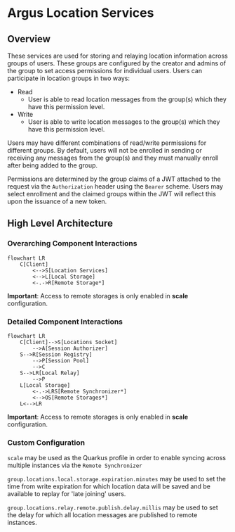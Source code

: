 # Argus Location Services

## Overview

These services are used for storing and relaying location information across
groups of users. These groups are configured by the creator and admins of the
group to set access permissions for individual users. Users can participate in
location groups in two ways:

- Read
    - User is able to read location messages from the group(s) which they have
      this permission level.
- Write
    - User is able to write location messages to the group(s) which they have
      this permission level.

Users may have different combinations of read/write permissions for different
groups. By default, users will not be enrolled in sending or receiving any
messages from the group(s) and they must manually enroll after being added to
the group.

Permissions are determined by the group claims of a JWT attached to the request
via the `Authorization` header using the `Bearer` scheme. Users may select
enrollment and the claimed groups within the JWT will reflect this upon the
issuance of a new token.

## High Level Architecture

### Overarching Component Interactions

```mermaid
flowchart LR
    C[Client]
        <-->S[Location Services]
        <-->L[Local Storage]
        <-.->R[Remote Storage*]
```

**Important**: Access to remote storages is only enabled in **scale**
configuration.

### Detailed Component Interactions

```mermaid
flowchart LR
    C[Client]-->S[Locations Socket]
        -->A[Session Authorizer]
    S-->R[Session Registry]
        -->P[Session Pool]
        -->C
    S-->LR[Local Relay]
        -->P
    L[Local Storage]
        <-.->LRS[Remote Synchronizer*]
        <-->OS[Remote Storages*]
    L<-->LR
```

**Important**: Access to remote storages is only enabled in **scale**
configuration.

### Custom Configuration

`scale`
may be used as the Quarkus profile in order to enable syncing across multiple
instances via the `Remote Synchronizer`

`group.locations.local.storage.expiration.minutes`
may be used to set the time from write expiration for which location data
will be saved and be available to replay for 'late joining' users.

`group.locations.relay.remote.publish.delay.millis`
may be used to set the delay for which all location messages are published
to remote instances.
